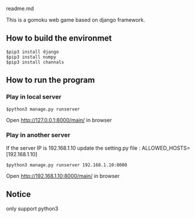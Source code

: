 readme.md

This is a gomoku web game based on django framework.

## How to build the environmet

	$pip3 install django
	$pip3 install numpy
	$pip3 install channals

## How to run the program

### Play in local server
	
	$python3 manage.py runserver

Open http://127.0.0.1:8000/main/ in browser

### Play in another server
If the server IP is 192.168.1.10 
update the setting.py file : ALLOWED_HOSTS=[192.168.1.10]
	
	$python3 manage.py runserver 192.168.1.10:8000

Open http://192.168.1.10:8000/main/ in browser


## Notice

only support python3

